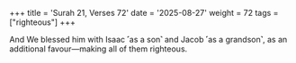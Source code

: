 +++
title = 'Surah 21, Verses 72'
date = '2025-08-27'
weight = 72
tags = ["righteous"]
+++

And We blessed him with Isaac ˹as a son˺ and Jacob ˹as a grandson˺, as an additional favour—making all of them righteous.